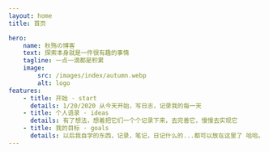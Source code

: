 ```yaml
---
layout: home
title: 首页

hero:
    name: 秋殇の博客
    text: 探索本身就是一件很有趣的事情
    tagline: 一点一滴都是积累
    image:
        src: /images/index/autumn.webp
        alt: logo
features:
    - title: 开始 · start
      details: 1/20/2020 从今天开始，写日志，记录我的每一天
    - title: 个人语录 · ideas
      details: 有了想法，想着把它们一个个记录下来，去完善它，慢慢去实现它
    - title: 我的目标 · goals
      details: 以后我自学的东西，记录，笔记，日记什么的...都可以放在这里了 哈哈。
---
```

